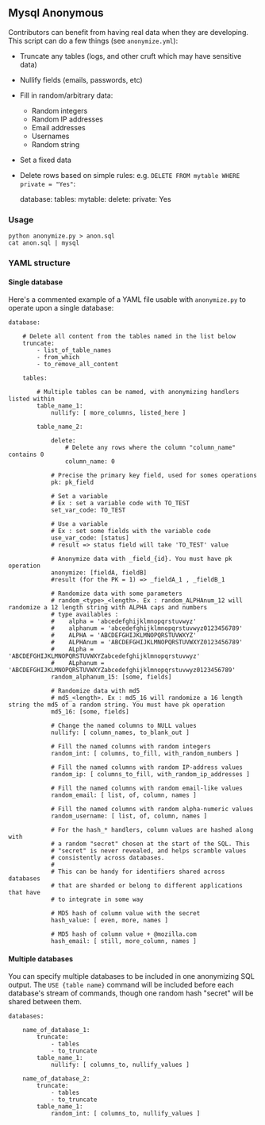 ## Mysql Anonymous

Contributors can benefit from having real data when they are
developing.  This script can do a few things (see `anonymize.yml`):

* Truncate any tables (logs, and other cruft which may have sensitive data)
* Nullify fields (emails, passwords, etc)
* Fill in random/arbitrary data:
    * Random integers
    * Random IP addresses
    * Email addresses
    * Usernames
    * Random string
* Set a fixed data
* Delete rows based on simple rules:  e.g.
  ``DELETE FROM mytable WHERE private = "Yes"``:

    database:
        tables:
            mytable:
                delete:
                    private: Yes

### Usage

    python anonymize.py > anon.sql
    cat anon.sql | mysql

### YAML structure

#### Single database

Here's a commented example of a YAML file usable with `anonymize.py` to operate
upon a single database:

    database:

        # Delete all content from the tables named in the list below
        truncate:
            - list_of_table_names
            - from_which
            - to_remove_all_content

        tables:

            # Multiple tables can be named, with anonymizing handlers listed within
            table_name_1:
                nullify: [ more_columns, listed_here ]

            table_name_2:

                delete:
                    # Delete any rows where the column "column_name" contains 0
                    column_name: 0

                # Precise the primary key field, used for somes operations
                pk: pk_field

                # Set a variable
                # Ex : set a variable code with TO_TEST
                set_var_code: TO_TEST

                # Use a variable
                # Ex : set some fields with the variable code
                use_var_code: [status]
                # result => status field will take 'TO_TEST' value

                # Anonymize data with _field_{id}. You must have pk operation
                anonymize: [fieldA, fieldB]
                #result (for the PK = 1) => _fieldA_1 , _fieldB_1

                # Randomize data with some parameters
                # random_<type>_<length>. Ex : random_ALPHAnum_12 will randomize a 12 length string with ALPHA caps and numbers
                # type availables :
                #    alpha = 'abcedefghijklmnopqrstuvwyz'
                #    alphanum = 'abcedefghijklmnopqrstuvwyz0123456789'
                #    ALPHA = 'ABCDEFGHIJKLMNOPQRSTUVWXYZ'
                #    ALPHAnum = 'ABCDEFGHIJKLMNOPQRSTUVWXYZ0123456789'
                #    ALpha = 'ABCDEFGHIJKLMNOPQRSTUVWXYZabcedefghijklmnopqrstuvwyz'
                #    ALphanum = 'ABCDEFGHIJKLMNOPQRSTUVWXYZabcedefghijklmnopqrstuvwyz0123456789'
                random_alphanum_15: [some, fields]

                # Randomize data with md5
                # md5_<length>. Ex : md5_16 will randomize a 16 length string the md5 of a random string. You must have pk operation
                md5_16: [some, fields]

                # Change the named columns to NULL values
                nullify: [ column_names, to_blank_out ]

                # Fill the named columns with random integers
                random_int: [ columns, to_fill, with_random_numbers ]

                # Fill the named columns with random IP-address values
                random_ip: [ columns_to_fill, with_random_ip_addresses ]

                # Fill the named columns with random email-like values
                random_email: [ list, of, column, names ]

                # Fill the named columns with random alpha-numeric values
                random_username: [ list, of, column, names ]

                # For the hash_* handlers, column values are hashed along with
                # a random "secret" chosen at the start of the SQL. This
                # "secret" is never revealed, and helps scramble values
                # consistently across databases.
                #
                # This can be handy for identifiers shared across databases
                # that are sharded or belong to different applications that have
                # to integrate in some way

                # MD5 hash of column value with the secret
                hash_value: [ even, more, names ]

                # MD5 hash of column value + @mozilla.com
                hash_email: [ still, more_column, names ]

#### Multiple databases

You can specify multiple databases to be included in one anonymizing SQL
output. The `USE {table name}` command will be included before each database's
stream of commands, though one random hash "secret" will be shared between
them.

    databases:

        name_of_database_1:
            truncate:
                - tables
                - to_truncate
            table_name_1:
                nullify: [ columns_to, nullify_values ]

        name_of_database_2:
            truncate:
                - tables
                - to_truncate
            table_name_1:
                random_int: [ columns_to, nullify_values ]